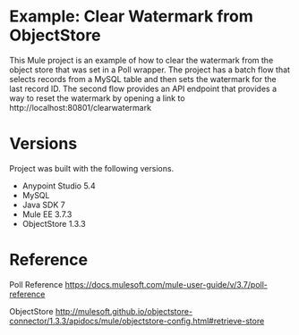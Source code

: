 # Example: Clear Watermark from ObjectStore
This Mule project is an example of how to clear the watermark from the object store that was set in a Poll wrapper. The project has a batch flow that selects records from a MySQL table and then sets the watermark for the last record ID. The second flow provides an API endpoint that provides a way to reset the watermark by opening a link to http://localhost:80801/clearwatermark

# Versions
Project was built with the following versions.

  - Anypoint Studio 5.4
  - MySQL
  - Java SDK 7
  - Mule EE 3.7.3
  - ObjectStore 1.3.3

# Reference

Poll Reference
https://docs.mulesoft.com/mule-user-guide/v/3.7/poll-reference

ObjectStore
http://mulesoft.github.io/objectstore-connector/1.3.3/apidocs/mule/objectstore-config.html#retrieve-store


